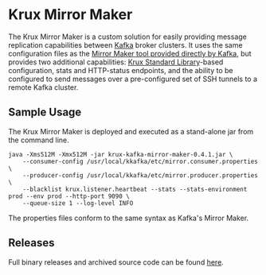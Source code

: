 Krux Mirror Maker
=================

The Krux Mirror Maker is a custom solution for easily providing message replication capabilities between [Kafka](http://kafka.apache.com) broker clusters. It uses the same configuration files as the [Mirror Maker tool provided directly by Kafka](https://cwiki.apache.org/confluence/pages/viewpage.action?pageId=27846330), but provides two additional capabilities: [Krux Standard Library](https://github.com/krux/java-stdlib)-based configuration, stats and HTTP-status endpoints, and the ability to be configured to send messages over a pre-configured set of SSH tunnels to a remote Kafka cluster.

Sample Usage
------------

The Krux Mirror Maker is deployed and executed as a stand-alone jar from the command line.
```
java -Xms512M -Xmx512M -jar krux-kafka-mirror-maker-0.4.1.jar \
    --consumer-config /usr/local/kkafka/etc/mirror.consumer.properties \
    --producer-config /usr/local/kkafka/etc/mirror.producer.properties \
    --blacklist krux.listener.heartbeat --stats --stats-environment prod --env prod --http-port 9090 \
    --queue-size 1 --log-level INFO
```

The properties files conform to the same syntax as Kafka's Mirror Maker.

Releases
--------

Full binary releases and archived source code can be found [here](https://github.com/krux/kafka-mirror-maker/releases).